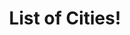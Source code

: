 ---
# Feel free to add content and custom Front Matter to this file.
# To modify the layout, see https://jekyllrb.com/docs/themes/#overriding-theme-defaults

layout: default
title: List of Cities! 
header: Cities

city:
- header: Paris!
  body: Paris, known as the "City of Light," is a dream destination for tourists, offering a blend of romance, history, and culture. Iconic landmarks like the Eiffel Tower, Notre-Dame Cathedral, and the Louvre Museum are must-see attractions that draw millions of visitors annually.
  link: /citys/paris.html
  img: img/slideParis1.jpg

- header: Amsterdam!
  body: Amsterdam, the capital of the Netherlands, is renowned for its historic canals, artistic heritage, and vibrant culture. Founded in the 12th century as a fishing village, it grew into one of Europe’s major trading hubs during the Dutch Golden Age.
  link: /citys/amsterdam.html
  img: img/slideAmsterdam1.jpg


- header: Rome!
  body: Rome, the capital of Italy, is a city steeped in history, culture, and art. Known as the Eternal City, it was the heart of the ancient Roman Empire and houses iconic landmarks like the Colosseum, Roman Forum, and Pantheon. Rome is also home to Vatican City, the spiritual center of the Catholic Church.
  link: /citys/rome.html
  img: img/slideRome3.jpg


- header: Tokyo!
  body: Tokyo, Japan’s bustling capital, is a global hub of culture, technology, and innovation. Known for its blend of ultramodern skyscrapers and historic temples, the city offers iconic landmarks such as the Tokyo Skytree, Meiji Shrine, and the vibrant Shibuya Crossing.
  link: /citys/tokyo.html
  img: img/slideTokyo1.jpg

- header: Dubai!
  body: Dubai, a city in the United Arab Emirates (UAE), is renowned for its ultramodern architecture, luxury lifestyle, and bustling economy. Positioned on the Persian Gulf, it has transformed from a modest fishing village to a global hub for tourism, trade, and innovation.
  link: /citys/dubai.html
  img: img/slideDubai1.jpg


- header: New York City!
  body: New York City, often called NYC, is the largest city in the United States and a global hub for culture, finance, and innovation. Known for its iconic landmarks like the Statue of Liberty, Times Square, and Central Park, NYC is also home to Wall Street and the United Nations headquarters.
  link: /citys/nyc.html
  img: img/slideNYC1.jpg

- header: Las Vegas!
  body: Las Vegas, often called "Sin City," is a world-renowned destination located in Nevada, USA. Famous for its vibrant nightlife, luxurious resorts, and 24/7 entertainment, it’s a hub for casinos, live performances, and fine dining. 
  link: /citys/lasvegas.html
  img: img/slideLasVegas1.jpg


- header: Stockholm!
  body: Stockholm, the capital of Sweden, is a stunning city spread across 14 islands connected by 57 bridges. Known as the "Venice of the North," it combines historic charm with modern innovation. The city is famous for its picturesque old town, vibrant cultural scene, and a deep connection to nature.
  link: /citys/stockholm.html
  img: img/slideStockholm1.jpg


- header: Venice!
  body: Venice, the enchanting city in northeastern Italy, is built on over 100 small islands connected by canals and bridges. Renowned for its unique architecture and romantic charm, Venice is a UNESCO World Heritage site. 
  link: /citys/Venice.html
  img: img/slideVenice1.jpg





  


---